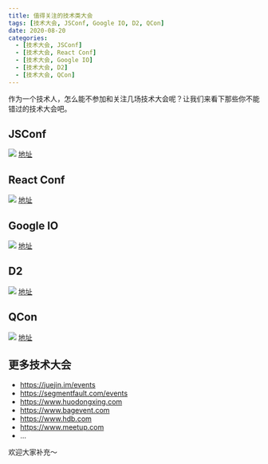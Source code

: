 ```yaml
---
title: 值得关注的技术类大会
tags: [技术大会, JSConf, Google IO, D2, QCon]
date: 2020-08-20
categories:
  - [技术大会, JSConf]
  - [技术大会, React Conf]
  - [技术大会, Google IO]
  - [技术大会, D2]
  - [技术大会, QCon]
---
```


作为一个技术人，怎么能不参加和关注几场技术大会呢？让我们来看下那些你不能错过的技术大会吧。

<!-- more -->

## JSConf

![](https://tva1.sinaimg.cn/large/006y8mN6gy1g7d50s2862j30r10iwjrx.jpg)
[地址](https://jsconf.com/)

## React Conf

![](https://tva1.sinaimg.cn/large/006y8mN6ly1g8wabkh6lyj31gk0a5jrl.jpg)
[地址](https://conf.reactjs.org/)

## Google IO

![](https://tva1.sinaimg.cn/large/006y8mN6gy1g7d51qe2drj31200h674i.jpg)
[地址](https://events.google.com/io/)

## D2

![](https://tva1.sinaimg.cn/large/006y8mN6gy1g7d52bgjgpj30sm0hr76u.jpg)
[地址](http://d2forum.alibaba-inc.com/#/index?_k=ug35gm)

## QCon

![](https://tva1.sinaimg.cn/large/006y8mN6gy1g7d52uctmoj31110hiwhd.jpg)
[地址](https://www.infoq.com/qcon/)

## 更多技术大会

- https://juejin.im/events
- https://segmentfault.com/events
- https://www.huodongxing.com
- https://www.bagevent.com
- https://www.hdb.com
- https://www.meetup.com
- ...

欢迎大家补充～
